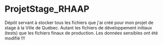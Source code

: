 # ProjetStage_RHAAP
Dépôt servant à stocker tous les fichiers que j'ai créé pour mon projet de stage à la Ville de Québec. Autant les fichiers de développement initiaux (tests) que les fichiers finaux de production.
Les données sensibles ont été modifié !!!

